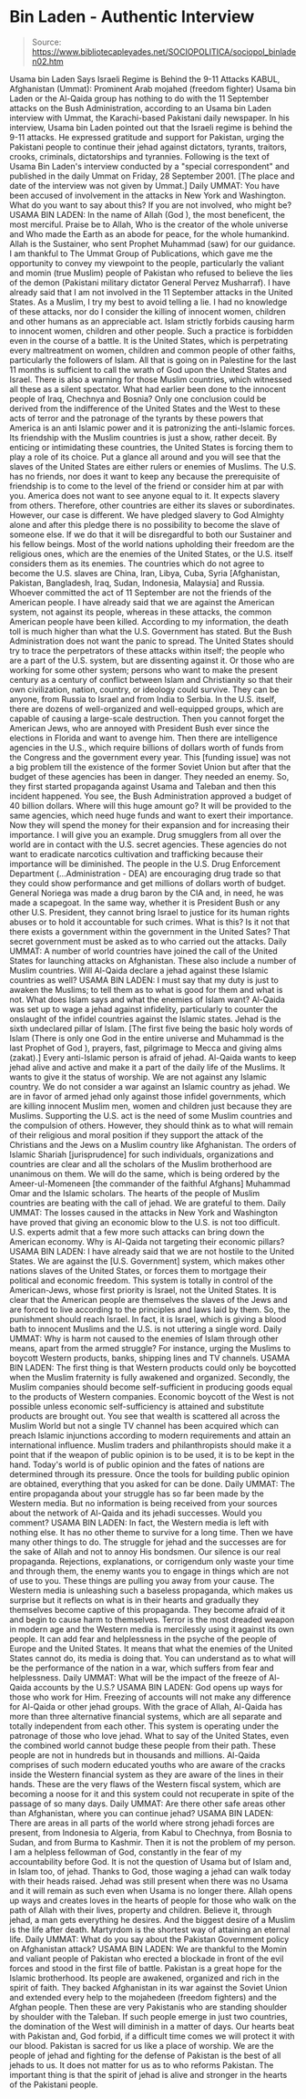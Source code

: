 # Bin Laden - Authentic Interview

> Source: https://www.bibliotecapleyades.net/SOCIOPOLITICA/sociopol_binladen02.htm

Usama bin Laden Says Israeli Regime is
Behind the 9-11 Attacks
KABUL, Afghanistan (Ummat):
Prominent Arab mojahed (freedom
fighter) Usama bin Laden or the Al-Qaida group has nothing to do
with the 11 September attacks on the Bush Administration,
according to an Usama bin Laden interview with Ummat, the
Karachi-based Pakistani daily newspaper. In his interview, Usama
bin Laden pointed out that the Israeli regime is behind the 9-11
attacks.
He expressed gratitude and support for Pakistan, urging
the Pakistani people to continue their jehad against dictators,
tyrants, traitors, crooks, criminals, dictatorships and
tyrannies. Following is the text of Usama Bin Laden's interview
conducted by a "special correspondent" and published in the
daily Ummat on Friday, 28 September 2001. [The place and date of
the interview was not given by Ummat.]
Daily UMMAT: You have been accused of involvement in the
attacks in New York and Washington. What do you want to say
about this? If you are not involved, who might be?
USAMA BIN LADEN: In the name of Allah (God ), the most
beneficent, the most merciful. Praise be to Allah, Who is the
creator of the whole universe and Who made the Earth as an abode
for peace, for the whole humankind. Allah is the Sustainer, who
sent Prophet Muhammad (saw) for our guidance. I am thankful to
The Ummat Group of Publications, which gave me the opportunity
to convey my viewpoint to the people, particularly the valiant
and momin (true Muslim) people of Pakistan who refused to
believe the lies of the demon (Pakistani military dictator
General Pervez Musharraf).
I have already said that I am not involved in the 11 September
attacks in the United States. As a Muslim, I try my best to
avoid telling a lie. I had no knowledge of these attacks, nor do
I consider the killing of innocent women, children and other
humans as an appreciable act. Islam strictly forbids causing
harm to innocent women, children and other people. Such a
practice is forbidden even in the course of a battle.
It is the
United States, which is perpetrating every maltreatment on
women, children and common people of other faiths, particularly
the followers of Islam. All that is going on in Palestine for
the last 11 months is sufficient to call the wrath of God upon
the United States and Israel. There is also a warning for those
Muslim countries, which witnessed all these as a silent
spectator. What had earlier been done to the innocent people of
Iraq, Chechnya and Bosnia?
Only one conclusion could be derived
from the indifference of the United States and the West to these
acts of terror and the patronage of the tyrants by these powers
that America is an anti Islamic power and it is patronizing the
anti-Islamic forces. Its friendship with the Muslim countries is
just a show, rather deceit. By enticing or intimidating these
countries, the United States is forcing them to play a role of
its choice. Put a glance all around and you will see that the
slaves of the United States are either rulers or enemies of
Muslims.
The U.S. has no friends, nor does it want to keep any because
the prerequisite of friendship is to come to the level of the
friend or consider him at par with you. America does not want to
see anyone equal to it. It expects slavery from others.
Therefore, other countries are either its slaves or
subordinates.
However, our case is different. We have pledged
slavery to God Almighty alone and after this pledge there is no
possibility to become the slave of someone else. If we do that
it will be disregardful to both our Sustainer and his fellow
beings. Most of the world nations upholding their freedom are
the religious ones, which are the enemies of the United States,
or the U.S. itself considers them as its enemies.
The countries which do not agree to become the U.S. slaves are
China, Iran, Libya, Cuba, Syria [Afghanistan, Pakistan,
Bangladesh, Iraq, Sudan, Indonesia, Malaysia] and Russia.
Whoever committed the act of 11 September are not the friends of
the American people. I have already said that we are against the
American system, not against its people, whereas in these
attacks, the common American people have been killed.
According
to my information, the death toll is much higher than what the
U.S. Government has stated. But the Bush Administration does not
want the panic to spread. The United States should try to trace
the perpetrators of these attacks within itself; the people who
are a part of the U.S. system, but are dissenting against it. Or
those who are working for some other system; persons who want to
make the present century as a century of conflict between Islam
and Christianity so that their own civilization, nation,
country, or ideology could survive.
They can be anyone, from
Russia to Israel and from India to Serbia. In the U.S. itself,
there are dozens of well-organized and well-equipped groups,
which are capable of causing a large-scale destruction. Then you
cannot forget the American Jews, who are annoyed with President
Bush ever since the elections in Florida and want to avenge him.
Then there are intelligence agencies in the U.S., which require
billions of dollars worth of funds from the Congress and the
government every year. This [funding issue] was not a big
problem till the existence of the former Soviet Union but after
that the budget of these agencies has been in danger. They
needed an enemy.
So, they first started propaganda against
Usama
and Taleban and then this incident happened. You see, the
Bush
Administration approved a budget of 40 billion dollars. Where
will this huge amount go? It will be provided to the same
agencies, which need huge funds and want to exert their
importance. Now they will spend the money for their expansion
and for increasing their importance. I will give you an example.
Drug smugglers from all over the world are in contact with the
U.S. secret agencies. These agencies do not want to eradicate
narcotics cultivation and trafficking because their importance
will be diminished. The people in the U.S. Drug Enforcement
Department (...Administration - DEA) are encouraging drug trade so that they could show
performance and get millions of dollars worth of budget.
General
Noriega was made a drug baron by the CIA and, in need, he was
made a scapegoat. In the same way, whether it is
President Bush
or any other U.S. President, they cannot bring Israel to justice
for its human rights abuses or to hold it accountable for such
crimes. What is this? Is it not that there exists a government
within the government in the United Sates? That secret
government must be asked as to who carried out the attacks.
Daily UMMAT: A number of world countries have joined the
call of the United States for launching attacks on Afghanistan.
These also include a number of Muslim countries. Will Al-Qaida
declare a jehad against these Islamic countries as well?
USAMA BIN LADEN: I must say that my duty is just to
awaken the Muslims; to tell them as to what is good for them and
what is not. What does Islam says and what the enemies of Islam
want? Al-Qaida was set up to wage a jehad against infidelity,
particularly to counter the onslaught of the infidel countries
against the Islamic states. Jehad is the sixth undeclared pillar
of Islam.
[The first five being the basic holy words of Islam
(There is only one God in the entire universe and Muhammad is
the last Prophet of God ), prayers, fast, pilgrimage to Mecca and
giving alms (zakat).]
Every anti-Islamic person is afraid of
jehad. Al-Qaida wants to keep jehad alive and active and make it
a part of the daily life of the Muslims. It wants to give it the
status of worship. We are not against any Islamic country. We do
not consider a war against an Islamic country as jehad. We are
in favor of armed jehad only against those infidel governments,
which are killing innocent Muslim men, women and children just
because they are Muslims.
Supporting the U.S. act is the need of
some Muslim countries and the compulsion of others. However,
they should think as to what will remain of their religious and
moral position if they support the attack of the Christians and
the Jews on a Muslim country like Afghanistan. The orders of
Islamic Shariah [jurisprudence] for such individuals,
organizations and countries are clear and all the scholars of
the Muslim brotherhood are unanimous on them.
We will do the
same, which is being ordered by the Ameer-ul-Momeneen [the
commander of the faithful Afghans] Muhammad Omar and the Islamic
scholars. The hearts of the people of Muslim countries are
beating with the call of jehad. We are grateful to them.
Daily UMMAT: The losses caused in the attacks in New York
and Washington have proved that giving an economic blow to the
U.S. is not too difficult. U.S. experts admit that a few more
such attacks can bring down the American economy. Why is Al-Qaida
not targeting their economic pillars?
USAMA BIN LADEN: I have already said that we are not
hostile to the United States. We are against the [U.S.
Government] system, which makes other nations slaves of the
United States, or forces them to mortgage their political and
economic freedom. This system is totally in control of the
American-Jews, whose first priority is Israel, not the United
States. It is clear that the American people are themselves the
slaves of the Jews and are forced to live according to the
principles and laws laid by them. So, the punishment should
reach Israel. In fact, it is Israel, which is giving a blood
bath to innocent Muslims and the U.S. is not uttering a single
word.
Daily UMMAT: Why is harm not caused to the enemies of
Islam through other means, apart from the armed struggle? For
instance, urging the Muslims to boycott Western products, banks,
shipping lines and TV channels.
USAMA BIN LADEN: The first thing is that Western products
could only be boycotted when the Muslim fraternity is fully
awakened and organized. Secondly, the Muslim companies should
become self-sufficient in producing goods equal to the products
of Western companies. Economic boycott of the West is not
possible unless economic self-sufficiency is attained and
substitute products are brought out.
You see that wealth is
scattered all across the Muslim World but not a single TV
channel has been acquired which can preach Islamic injunctions
according to modern requirements and attain an international
influence. Muslim traders and philanthropists should make it a
point that if the weapon of public opinion is to be used, it is
to be kept in the hand. Today's world is of public opinion and
the fates of nations are determined through its pressure. Once
the tools for building public opinion are obtained, everything
that you asked for can be done.
Daily UMMAT: The entire propaganda about your struggle
has so far been made by the Western media. But no information is
being received from your sources about the network of Al-Qaida
and its jehadi successes. Would you comment?
USAMA BIN LADEN: In fact, the Western media is left with
nothing else. It has no other theme to survive for a long time.
Then we have many other things to do. The struggle for jehad and
the successes are for the sake of Allah and not to annoy His
bondsmen. Our silence is our real propaganda. Rejections,
explanations, or corrigendum only waste your time and through
them, the enemy wants you to engage in things which are not of
use to you.
These things are pulling you away from your cause.
The Western media is unleashing such a baseless propaganda,
which makes us surprise but it reflects on what is in their
hearts and gradually they themselves become captive of this
propaganda. They become afraid of it and begin to cause harm to
themselves. Terror is the most dreaded weapon in modern age and
the Western media is mercilessly using it against its own
people.
It can add fear and helplessness in the psyche of the
people of Europe and the United States. It means that what the
enemies of the United States cannot do, its media is doing that.
You can understand as to what will be the performance of the
nation in a war, which suffers from fear and helplessness.
Daily UMMAT: What will be the impact of the freeze of Al-Qaida
accounts by the U.S.?
USAMA BIN LADEN: God opens up ways for those who work for
Him. Freezing of accounts will not make any difference for Al-Qaida
or other jehad groups. With the grace of Allah, Al-Qaida has
more than three alternative financial systems, which are all
separate and totally independent from each other.
This system is
operating under the patronage of those who love jehad. What to
say of the United States, even the combined world cannot budge
these people from their path. These people are not in hundreds
but in thousands and millions.
Al-Qaida comprises of such modern
educated youths who are aware of the cracks inside the Western
financial system as they are aware of the lines in their hands.
These are the very flaws of the Western fiscal system, which are
becoming a noose for it and this system could not recuperate in
spite of the passage of so many days.
Daily UMMAT: Are there other safe areas other than
Afghanistan, where you can continue jehad?
USAMA BIN LADEN: There are areas in all parts of the
world where strong jehadi forces are present, from Indonesia to
Algeria, from Kabul to Chechnya, from Bosnia to Sudan, and from
Burma to Kashmir. Then it is not the problem of my person. I am
a helpless fellowman of God, constantly in the fear of my
accountability before God. It is not the question of Usama but
of Islam and, in Islam too, of jehad.
Thanks to God, those
waging a jehad can walk today with their heads raised. Jehad was
still present when there was no Usama and it will remain as such
even when Usama is no longer there. Allah opens up ways and
creates loves in the hearts of people for those who walk on the
path of Allah with their lives, property and children. Believe
it, through jehad, a man gets everything he desires. And the
biggest desire of a Muslim is the life after death. Martyrdom is
the shortest way of attaining an eternal life.
Daily UMMAT: What do you say about the Pakistan
Government policy on Afghanistan attack?
USAMA BIN LADEN: We are thankful to the Momin and valiant
people of Pakistan who erected a blockade in front of the evil
forces and stood in the first file of battle. Pakistan is a
great hope for
the Islamic brotherhood. Its people are awakened,
organized and rich in the spirit of faith. They backed
Afghanistan in its war against the Soviet Union and extended
every help to the mojahedeen (freedom fighters) and the Afghan
people.
Then these are very Pakistanis who are standing shoulder
by shoulder with the Taleban. If such people emerge in just two
countries, the domination of the West will diminish in a matter
of days. Our hearts beat with Pakistan and, God forbid, if a
difficult time comes we will protect it with our blood. Pakistan
is sacred for us like a place of worship. We are the people of
jehad and fighting for the defense of Pakistan is the best of
all jehads to us.
It does not matter for us as to who reforms
Pakistan. The important thing is that the spirit of jehad is
alive and stronger in the hearts of the Pakistani people.
